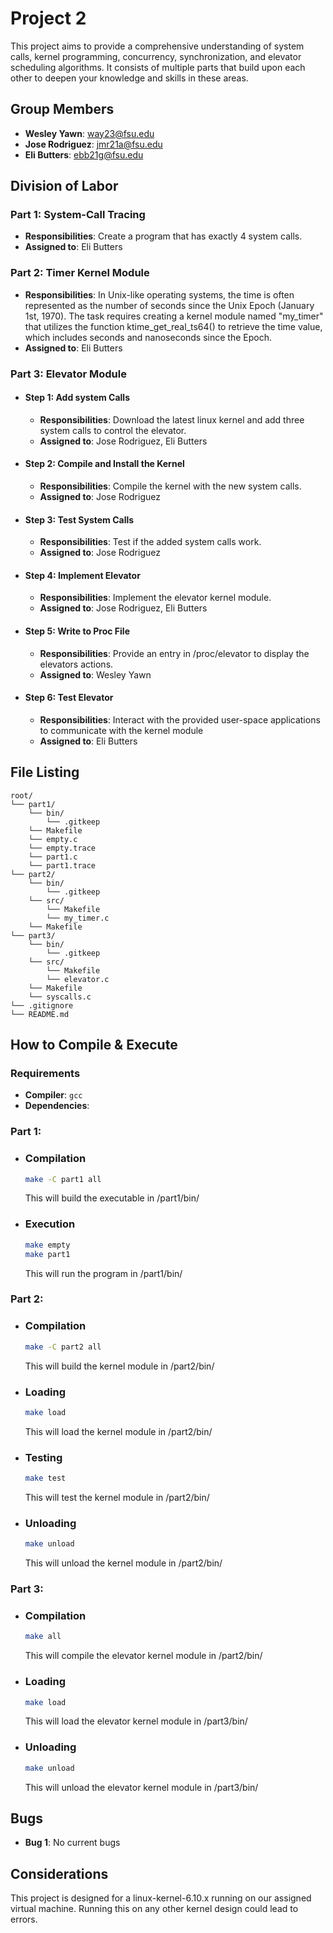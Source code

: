 # Project 2

This project aims to provide a comprehensive understanding of system calls, kernel programming, concurrency, synchronization, and elevator scheduling algorithms. It consists of multiple parts that build upon each other to deepen your knowledge and skills in these areas.

## Group Members
- **Wesley Yawn**: way23@fsu.edu
- **Jose Rodriguez**: jmr21a@fsu.edu
- **Eli Butters**: ebb21g@fsu.edu
## Division of Labor

### Part 1: System-Call Tracing
- **Responsibilities**: Create a program that has exactly 4 system calls.
- **Assigned to**: Eli Butters

### Part 2: Timer Kernel Module
- **Responsibilities**: In Unix-like operating systems, the time is often represented as the number of seconds since the Unix Epoch (January 1st, 1970). The task requires creating a kernel module named "my_timer" that utilizes the function ktime_get_real_ts64() to retrieve the time value, which includes seconds and nanoseconds since the Epoch.
- **Assigned to**: Eli Butters

### Part 3: Elevator Module
- #### Step 1: Add system Calls
    - **Responsibilities**: Download the latest linux kernel and add three system calls to control the elevator.
    - **Assigned to**: Jose Rodriguez, Eli Butters
- #### Step 2: Compile and Install the Kernel
    - **Responsibilities**: Compile the kernel with the new system calls.
    - **Assigned to**: Jose Rodriguez
- #### Step 3: Test System Calls
    - **Responsibilities**: Test if the added system calls work.
    - **Assigned to**: Jose Rodriguez
- #### Step 4: Implement Elevator
    - **Responsibilities**: Implement the elevator kernel module.
    - **Assigned to**: Jose Rodriguez, Eli Butters
- #### Step 5: Write to Proc File
    - **Responsibilities**: Provide an entry in /proc/elevator to display the elevators actions.
    - **Assigned to**: Wesley Yawn
- #### Step 6: Test Elevator
    - **Responsibilities**: Interact with the provided user-space applications to communicate with the kernel module
    - **Assigned to**: Eli Butters

## File Listing
```
root/
└── part1/
    └── bin/
        └── .gitkeep
    └── Makefile
    └── empty.c
    └── empty.trace
    └── part1.c
    └── part1.trace
└── part2/
    └── bin/
        └── .gitkeep
    └── src/
        └── Makefile
        └── my_timer.c
    └── Makefile
└── part3/
    └── bin/
        └── .gitkeep
    └── src/
        └── Makefile
        └── elevator.c
    └── Makefile
    └── syscalls.c
└── .gitignore
└── README.md

```
## How to Compile & Execute

### Requirements
- **Compiler**: `gcc`
- **Dependencies**:

### Part 1:

- ### Compilation
    ```bash
    make -C part1 all
    ```
    This will build the executable in /part1/bin/

- ### Execution
    ```bash
    make empty
    make part1
    ```
    This will run the program in /part1/bin/

### Part 2:

- ### Compilation
    ```bash
    make -C part2 all
    ```
    This will build the kernel module in /part2/bin/

- ### Loading
    ```bash
    make load
    ```
    This will load the kernel module in /part2/bin/

- ### Testing
    ```bash
    make test
    ```
    This will test the kernel module in /part2/bin/

- ### Unloading
    ```bash
    make unload
    ```
    This will unload the kernel module in /part2/bin/

### Part 3:
- ### Compilation
    ```bash
    make all
    ```
    This will compile the elevator kernel module in /part2/bin/

- ### Loading
    ```bash
    make load
    ```
    This will load the elevator kernel module in /part3/bin/

- ### Unloading
    ```bash
    make unload
    ```
    This will unload the elevator kernel module in /part3/bin/

## Bugs
- **Bug 1**: No current bugs

## Considerations
This project is designed for a linux-kernel-6.10.x running on our assigned virtual machine. Running this on any other kernel design could lead to errors.